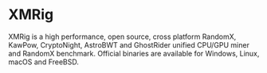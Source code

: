 # XMRig

XMRig is a high performance, open source, cross platform RandomX, KawPow, CryptoNight, AstroBWT and GhostRider unified CPU/GPU miner and RandomX benchmark. Official binaries are available for Windows, Linux, macOS and FreeBSD.
